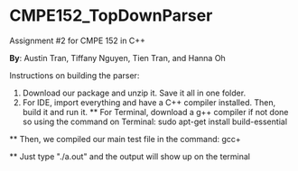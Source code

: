 # CMPE152_TopDownParser

Assignment #2 for CMPE 152 in C++

**By**: Austin Tran, Tiffany Nguyen, Tien Tran, and Hanna Oh



Instructions on building the parser:
1. Download our package and unzip it. Save it all in one folder.
2. For IDE, import everything and have a C++ compiler installed. Then, build it and run it.
** For Terminal, download a g++ compiler if not done so using the command on Terminal: sudo apt-get install build-essential

** Then, we compiled our main test file  in the command: gcc+ 

** Just type "./a.out" and the output will show up on the terminal
